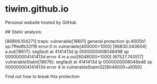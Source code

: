 # tiwim.github.io

Personal website hosted by GitHub


## Static analysis:

[86806.104271] traps: vulnerable[18601] general protection ip:4005b1 sp:7ffedfb32f18 error:0 in vulnerable[400000+1000]
[86830.043604] a.out[18617]: segfault at 4141413d ip 0000000008048498 sp 000000004141413d error 4 in a.out[8048000+1000]
[87527.743517] vulnerableStatm[18676]: segfault at 4141413d ip 0000000008048ed6 sp 000000004141413d error 4 in vulnerableStatm32[8048000+a1000]

Find out how to break this protection

